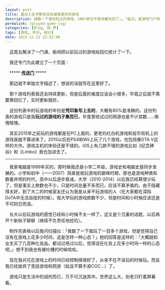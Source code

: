 ```yaml
---
layout: post
title: 盘点人生中那些没有被我避开的游戏
description: 细数一下曾经玩过的游戏。100+款也不是闹着玩的了……「盘点」是游戏门户网站的高频词汇，在这里用来应景一下。
permalink: /played-game-log/
categories: [Blog, 视·界]
tags: [游戏, 年份, 统计]
date: 2015-12-12 22:52:00
--- 
```


　这周五解决了一门课，偷闲把以前玩过的游戏给回忆统计了一下。

　我还专门为此建立了一个页面：

　\*\*\*\*\* [**传送门**](/played-games/) \*\*\*\*\*

　那边就不单独文字描述了，想说的话就写在这里好了。

　那个游戏列表我还会持续更新，但是后面的难度应该会小很多，毕竟之后就不需要靠回忆了，实时更新就好。

　这份列表中的玩游戏的年份是**凭印象写上去的**，大概有80%是准确的。这份列表的游戏只是我**玩过的游戏的子集而已**，毕竟曾经试过的网游也是不计其数……惭愧惭愧。

　其实2015年之前玩的游戏都是在PC上面的，更老的红白机游戏和投币街机上的游戏我就不算进来了。2015以后在PS4和Wii上玩了几个游戏，也包括像GTA V这样的大作。游戏主机的体验还是不错的。iOS上有几款不错的游戏比如《纪念碑谷》和《Limbo》我也加进去了。

------

　我家电脑是1999年买的，那时候我还是小学二年级，游戏史和电脑史是同步发展的。小学和初中（——2007）简直是我玩游戏的巅峰时期，那也是游戏种类和数量井喷的时代，高中以后逐步衰减，大学（2010-2014）以后我已经算很少玩了，但是事实上款数也不少，只是时间总量不多而已，应该不算矛盾的。由于隐藏得太好，到了大二的时候室友还认为我是从来不玩游戏的人（在大家都在深陷DoTA中无法自拔的时候）。我大学玩的游戏款数不少，但是时间和小时候应该还是不可同日而语。

　长大以后玩游戏的感觉已经和小时候不太一样了。这又是个沉重的话题，以后再开个新帖子聊聊（继续不负责任地挖坑）。

　制作完表格以后我问扫描仪：「我数了一下我玩了一百多个游戏，但是觉得自己没有在游戏上花多少时间，这是怎样一种心态？」她的回答是这样的：「大概就和女生买了几百种化妆品，都试过用过以后，觉得没在化妆上花多少时间一样的心态吧。」想不到我也有被吐槽的时候哈哈。

　现在我对花在游戏上的时间已经控制得很好了，从来不在不该玩的时候玩。而且我已经放弃了竞技游戏和网游（姑且不算手游COC…）了。

　游戏只是生活中的调剂而已，万不可沉迷其中。世界这么大，别老只盯着屏幕看。
